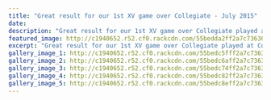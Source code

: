 ```yaml
---
title: "Great result for our 1st XV game over Collegiate - July 2015"
date: 
description: "Great result for our 1st XV game over Collegiate played at Collegiate on Wednesday 29 July."
featured_image: http://c1940652.r52.cf0.rackcdn.com/55bedda2ff2a7c7363000f8b/Rugby-1st-XI-v-Colleg27-29.7.gif
excerpt: "Great result for our 1st XV game over Collegiate played at Collegiate on Wednesday 29 July."
gallery_image_1: http://c1940652.r52.cf0.rackcdn.com/55bedc5fff2a7c7363000f57/Rugby-1st-XI-v-Colleg1-29.7.15.gif
gallery_image_2: http://c1940652.r52.cf0.rackcdn.com/55bedc6aff2a7c7363000f59/Rugby-1st-XI-v-Colleg2-29.7.15.gif
gallery_image_3: http://c1940652.r52.cf0.rackcdn.com/55bedc74ff2a7c7363000f5b/Rugby-1st-XI-v-Colleg3-29.7.15.gif
gallery_image_4: http://c1940652.r52.cf0.rackcdn.com/55bedc82ff2a7c7363000f5d/Rugby-1st-XI-v-Colleg4-29.7.15.gif
gallery_image_5: http://c1940652.r52.cf0.rackcdn.com/55bedc8eff2a7c7363000f5f/Rugby-1st-XI-v-Colleg5-29.7.15.gif
---
```

